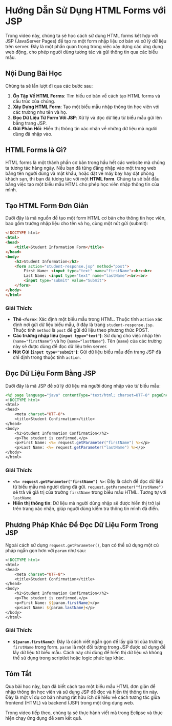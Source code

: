# Hướng Dẫn Sử Dụng HTML Forms với JSP

Trong video này, chúng ta sẽ học cách sử dụng HTML forms kết hợp với JSP (JavaServer Pages) để tạo ra một form nhập liệu cơ bản và xử lý dữ liệu trên server. Đây là một phần quan trọng trong việc xây dựng các ứng dụng web động, cho phép người dùng tương tác và gửi thông tin qua các biểu mẫu.

## Nội Dung Bài Học

Chúng ta sẽ lần lượt đi qua các bước sau:

1. **Ôn Tập Về HTML Forms**: Tìm hiểu cơ bản về cách tạo HTML forms và cấu trúc của chúng.
2. **Xây Dựng HTML Form**: Tạo một biểu mẫu nhập thông tin học viên với các trường như tên và họ.
3. **Đọc Dữ Liệu Từ Form Với JSP**: Xử lý và đọc dữ liệu từ biểu mẫu gửi lên bằng trang JSP.
4. **Gửi Phản Hồi**: Hiển thị thông tin xác nhận về những dữ liệu mà người dùng đã nhập vào.

## HTML Forms là Gì?

HTML forms là một thành phần cơ bản trong hầu hết các website mà chúng ta tương tác hàng ngày. Nếu bạn đã từng đăng nhập vào một trang web bằng tên người dùng và mật khẩu, hoặc đặt vé máy bay hay đặt phòng khách sạn, thì bạn đã tương tác với một **HTML form**. Chúng ta sẽ bắt đầu bằng việc tạo một biểu mẫu HTML cho phép học viên nhập thông tin của mình.

## Tạo HTML Form Đơn Giản

Dưới đây là mã nguồn để tạo một form HTML cơ bản cho thông tin học viên, bao gồm trường nhập liệu cho tên và họ, cùng một nút gửi (submit):

```html
<!DOCTYPE html>
<html>
<head>
    <title>Student Information Form</title>
</head>
<body>
    <h2>Student Information</h2>
    <form action="student-response.jsp" method="post">
        First Name: <input type="text" name="firstName"><br><br>
        Last Name: <input type="text" name="lastName"><br><br>
        <input type="submit" value="Submit">
    </form>
</body>
</html>
```

### Giải Thích:

- **Thẻ `<form>`**: Xác định một biểu mẫu trong HTML. Thuộc tính `action` xác định nơi gửi dữ liệu biểu mẫu, ở đây là trang `student-response.jsp`. Thuộc tính `method` là `post` để gửi dữ liệu theo phương thức POST.
- **Các trường nhập liệu (`input type="text"`)**: Sử dụng cho việc nhập tên (`name="firstName"`) và họ (`name="lastName"`). Tên (`name`) của các trường này sẽ được dùng để đọc dữ liệu trên server.
- **Nút Gửi (`input type="submit"`)**: Gửi dữ liệu biểu mẫu đến trang JSP đã chỉ định trong thuộc tính `action`.

## Đọc Dữ Liệu Form Bằng JSP

Dưới đây là mã JSP để xử lý dữ liệu mà người dùng nhập vào từ biểu mẫu:

```jsp
<%@ page language="java" contentType="text/html; charset=UTF-8" pageEncoding="UTF-8"%>
<!DOCTYPE html>
<html>
<head>
    <meta charset="UTF-8">
    <title>Student Confirmation</title>
</head>
<body>
    <h2>Student Information Confirmation</h2>
    <p>The student is confirmed.</p>
    <p>First Name: <%= request.getParameter("firstName") %></p>
    <p>Last Name: <%= request.getParameter("lastName") %></p>
</body>
</html>
```

### Giải Thích:

- **`<%= request.getParameter("firstName") %>`**: Đây là cách để đọc dữ liệu từ biểu mẫu mà người dùng đã gửi. `request.getParameter("firstName")` sẽ trả về giá trị của trường `firstName` trong biểu mẫu HTML. Tương tự với `lastName`.
- **Hiển thị thông tin**: Dữ liệu mà người dùng nhập sẽ được hiển thị trở lại trên trang xác nhận, giúp người dùng kiểm tra thông tin mình đã điền.

## Phương Pháp Khác Để Đọc Dữ Liệu Form Trong JSP

Ngoài cách sử dụng `request.getParameter()`, bạn có thể sử dụng một cú pháp ngắn gọn hơn với `param` như sau:

```jsp
<!DOCTYPE html>
<html>
<head>
    <meta charset="UTF-8">
    <title>Student Confirmation</title>
</head>
<body>
    <h2>Student Information Confirmation</h2>
    <p>The student is confirmed.</p>
    <p>First Name: ${param.firstName}</p>
    <p>Last Name: ${param.lastName}</p>
</body>
</html>
```

### Giải Thích:

- **`${param.firstName}`**: Đây là cách viết ngắn gọn để lấy giá trị của trường `firstName` trong form. `param` là một đối tượng trong JSP được sử dụng để lấy dữ liệu từ biểu mẫu. Cách này chỉ dùng để hiển thị dữ liệu và không thể sử dụng trong scriptlet hoặc logic phức tạp khác.

## Tóm Tắt

Qua bài học này, bạn đã biết cách tạo một biểu mẫu HTML đơn giản để nhập thông tin học viên và sử dụng JSP để đọc và hiển thị thông tin này. Đây là một ví dụ cơ bản nhưng rất hữu ích để hiểu về cách tương tác giữa frontend (HTML) và backend (JSP) trong một ứng dụng web. 

Trong video tiếp theo, chúng ta sẽ thực hành viết mã trong Eclipse và thực hiện chạy ứng dụng để xem kết quả.
